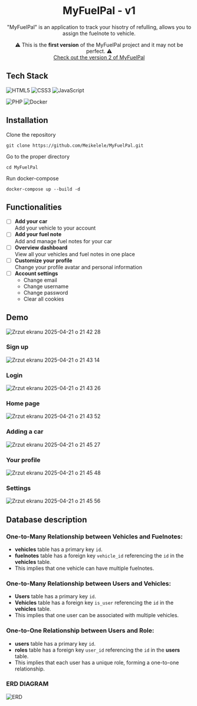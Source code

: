 
<br />
<div align="center">
<h1 align="center">MyFuelPal - v1</h1>

  <p align="center">
    "MyFuelPal" is an application to track your hisotry of refulling, allows you to assign the fuelnote to vehicle.
    
⚠️ This is the **first version** of the MyFuelPal project and it may not be perfect. ⚠️  
[Check out the version 2 of MyFuelPal](<LINK_TO_NEW_VERSION>)

  </p>
</div>

## Tech Stack
![HTML5](https://img.shields.io/badge/-HTML5-%23E44D27?style=flat-square&logo=html5&logoColor=ffffff)
![CSS3](https://img.shields.io/badge/-CSS3-%231572B6?style=flat-square&logo=css3)
![JavaScript](https://img.shields.io/badge/-JavaScript-%23F7DF1C?style=flat-square&logo=javascript&logoColor=000000)

![PHP](https://img.shields.io/badge/-PHP-777BB4?style=flat-square&logo=php&logoColor=ffffff)
![Docker](https://img.shields.io/badge/-Docker-2496ED?style=flat-square&logo=docker&logoColor=ffffff)

## Installation

Clone the repository 
```
git clone https://github.com/Meikelele/MyFuelPal.git
```
Go to the proper directory
```
cd MyFuelPal
```
Run docker-compose 
```
docker-compose up --build -d
```

## Functionalities
- [ ] **Add your car**  
  Add your vehicle to your account
- [ ] **Add your fuel note**  
  Add and manage fuel notes for your car
- [ ] **Overview dashboard**  
  View all your vehicles and fuel notes in one place
- [ ] **Customize your profile**  
  Change your profile avatar and personal information
- [ ] **Account settings**  
  - Change email  
  - Change username  
  - Change password  
  - Clear all cookies

## Demo
![Zrzut ekranu 2025-04-21 o 21 42 28](https://github.com/user-attachments/assets/b231b0f2-dc5c-45f7-a0ac-aa8599419635)

### Sign up
![Zrzut ekranu 2025-04-21 o 21 43 14](https://github.com/user-attachments/assets/efcce809-aae9-4a6a-88ee-c669490a7629)

### Login
![Zrzut ekranu 2025-04-21 o 21 43 26](https://github.com/user-attachments/assets/e8574138-3fa2-42d9-9e6c-68ca5386efca)

### Home page
![Zrzut ekranu 2025-04-21 o 21 43 52](https://github.com/user-attachments/assets/cfc79085-fd8c-488b-b24e-a56927678124)

### Adding a car
![Zrzut ekranu 2025-04-21 o 21 45 27](https://github.com/user-attachments/assets/adce4638-1f4b-4a9e-ba0c-f286e2d3457e)

### Your profile
![Zrzut ekranu 2025-04-21 o 21 45 48](https://github.com/user-attachments/assets/86b4aa09-ae7e-41f9-ab91-5570eb6278f3)

### Settings
![Zrzut ekranu 2025-04-21 o 21 45 56](https://github.com/user-attachments/assets/60ec7fe2-5a8c-462b-85c4-d8ce7d7f7370)

## Database description

### One-to-Many Relationship between Vehicles and Fuelnotes:

- **vehicles** table has a primary key `id`.
- **fuelnotes** table has a foreign key `vehicle_id` referencing the `id` in the **vehicles** table.
- This implies that one vehicle can have multiple fuelnotes.

### One-to-Many Relationship between Users and Vehicles:

- **Users** table has a primary key `id`.
- **Vehicles** table has a foreign key `is_user` referencing the `id` in the **vehicles** table.
- This implies that one user can be associated with multiple vehicles.

### One-to-One Relationship between Users and Role:

- **users** table has a primary key `id`.
- **roles** table has a foreign key `user_id` referencing the `id` in the **users** table.
- This implies that each user has a unique role, forming a one-to-one relationship.

### ERD DIAGRAM
![ERD](https://github.com/user-attachments/assets/f4dd1885-e006-4333-9a2c-d41a1cf7d518)
